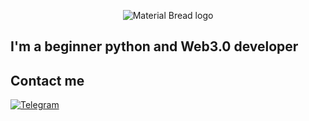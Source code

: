 <p align="center">
    <img src="https://github.com/Vladyslav-Vakaliuk/Vladyslav-Vakaliuk/blob/main/assets/base_AdobeExpress%20(1).gif" alt="Material Bread logo">
</p>


## I'm a beginner python and Web3.0 developer  

## Contact me 
[![Telegram](https://img.shields.io/badge/-Telegram-090909?style=for-the-badge&logo=telegram&logoColor=27A0D9)](https://t.me/vakal33)
